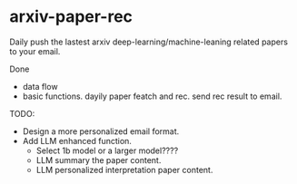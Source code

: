 # arxiv-paper-rec
Daily push the lastest arxiv deep-learning/machine-leaning related papers to your email.

Done
- data flow 
- basic functions. dayily paper featch and rec. send rec result to email.

TODO:
- Design a more personalized email format.
- Add LLM enhanced function.
  - Select 1b model or a larger model????
  - LLM summary the paper content.
  - LLM personalized interpretation paper content.